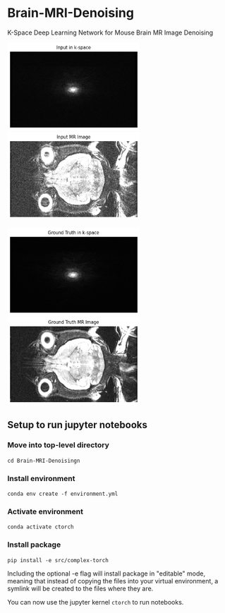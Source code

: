 # Brain-MRI-Denoising

K-Space Deep Learning Network for Mouse Brain MR Image Denoising

<p float="center">
  <img src="/notebooks/images/input_kspace.png" width="300" height="200" />
  <img src="/notebooks/images/input_mri.png" width="300" height="200" />
</p>

<p float="center">
  <img src="/notebooks/images/target_kspace.png" width="300" height="200" />
  <img src="/notebooks/images/target_mri.png" width="300" height="200" />
</p>

## Setup to run jupyter notebooks

### Move into top-level directory
```
cd Brain-MRI-Denoisingn
```

### Install environment
```
conda env create -f environment.yml
```

### Activate environment
```
conda activate ctorch
```

### Install package
```
pip install -e src/complex-torch
```
Including the optional -e flag will install package in "editable" mode, meaning that instead of copying the files into your virtual environment, a symlink will be created to the files where they are.

You can now use the jupyter kernel `ctorch` to run notebooks.
